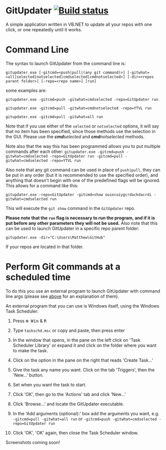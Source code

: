 GitUpdater [![Build status](https://ci.appveyor.com/api/projects/status/72cvetqe8awtp2fn)](https://ci.appveyor.com/project/Walkman100/gitupdater)
=================================================================================================================================================

A simple application written in VB.NET to update all your repos with one click, or one repeatedly until it works.

Command Line
============

The syntax to launch GitUpdater from the command line is:
```shell
gitupdater.exe [-gitcmd=<push|pull|(any git command)>] [-gitwhat=<all|selected|notselected|cmdselected|cmdnotselected>] [-dir=<repos parent folder>] [-repo=<repo name>] [run]
```
some examples are:

`gitupdater.exe -gitcmd=push -gitwhat=cmdselected -repo=GitUpdater run`

`gitupdater.exe -gitcmd=pull -gitwhat=cmdnotselected -repo=YTVL run`

`gitupdater.exe -gitcmd=pull -gitwhat=all run`

Note that if you use either of the `selected` or `notselected` options, it will say that no item has been specified, since those methods use the selection in the GUI. Please use the <i><b>cmd</b>selected</i> and <i><b>cmd</b>notselected</i> methods.

Note also that the way this has been programmed allows you to put multiple commands after each other:
`gitupdater.exe -gitcmd=push -gitwhat=cmdselected -repo=GitUpdater run -gitcmd=pull -gitwhat=cmdselected -repo=YTVL run`

Also note that any git command can be used in place of `push|pull`, they can be put in any order (but it is recommended to use the specified order), and anything that doesn't begin with one of the predefined flags will be ignored. This allows for a command like this:

`gitupdater.exe -repo=GitUpdater -gitcmd=show ouiocuiygcrdackdacrdi -gitwhat=cmdselected run`

This will execute the `git show` command in the `GitUpdater` repo.

**Please note that the `run` flag is necessary to run the program, and if it is put before any other parameters they will not be used.**
Also note that this can be used to launch GitUpdater in a specific repo parent folder:

`gitupdater.exe -dir="C:\Users\Matthew\GitHub"`

If your repos are located in that folder.

Perform Git commands at a scheduled time
========================================

To do this you use an external program to launch GitUpdater with command line args (please see [above](#command-line) for an explanation of them).

An external program that you can use is Windows itself, using the Windows Task Scheduler:

1. Press <kbd>⊞ Win</kbd> & <kbd>R</kbd>

2. Type `taskschd.msc` or copy and paste, then press enter

3. In the window that opens, in the pane on the left click on 'Task Scheduler Library' or expand it and click on the folder where you want to make the task.

4. Click on the option in the pane on the right that reads 'Create Task...'

5. Give the task any name you want. Click on the tab 'Triggers', then the 'New...' button.

6. Set when you want the task to start.

7. Click 'OK', then go to the 'Actions' tab and click 'New...'

8. Click 'Browse...' and locate the GitUpdater executable.

9. In the 'Add arguments (optional):' box add the arguments you want, e.g. `-gitcmd=pull -gitwhat=all run` or `-gitcmd=push -gitwhat=cmdselected -repo=GitUpdater run`

10. Click 'OK', 'OK' again, then close the Task Scheduler window.

Screenshots coming soon!